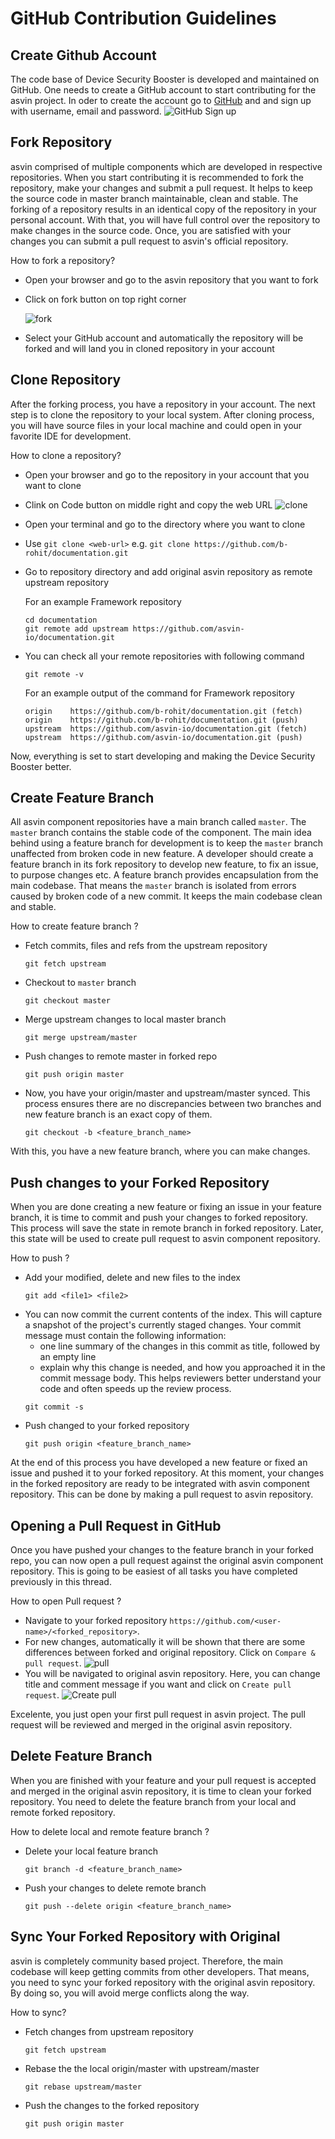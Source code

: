 # GitHub Contribution Guidelines

## Create Github Account

The code base of Device Security Booster is developed and maintained on GitHub. One needs to create a GitHub account to start contributing for the asvin project. In oder to create the account go to [GitHub](https://github.com/) and and sign up with username, email and password.
![GitHub Sign up](signup.jpg)

## Fork Repository

asvin comprised of multiple components which are developed in respective repositories. When you start contributing it is recommended to fork the repository, make your changes and submit a pull request. It helps to keep the source code in master branch maintainable, clean and stable. The forking of a repository results in an identical copy of the repository in your personal account. With that, you will have full control over the repository to make changes in the source code. Once, you are satisfied with your changes you can submit a pull request to asvin's official repository.

How to fork a repository?

- Open your browser and go to the asvin repository that you want to fork
- Click on fork button on top right corner

  ![fork](fork.jpg)

- Select your GitHub account and automatically the repository will be forked and will land you in cloned repository in your account

## Clone Repository

After the forking process, you have a repository in your account. The next step is to clone the repository to your local system. After cloning process, you will have source files in your local machine and could open in your favorite IDE for development.

How to clone a repository?

- Open your browser and go to the repository in your account that you want to clone
- Clink on Code button on middle right and copy the web URL
  ![clone](clone.jpg)
- Open your terminal and go to the directory where you want to clone
- Use `git clone <web-url>` e.g. `git clone https://github.com/b-rohit/documentation.git`
- Go to repository directory and add original asvin repository as remote upstream repository

  For an example Framework repository

  ```
  cd documentation
  git remote add upstream https://github.com/asvin-io/documentation.git
  ```

- You can check all your remote repositories with following command

  ```
  git remote -v
  ```

  For an example output of the command for Framework repository

  ```
  origin	https://github.com/b-rohit/documentation.git (fetch)
  origin	https://github.com/b-rohit/documentation.git (push)
  upstream	https://github.com/asvin-io/documentation.git (fetch)
  upstream	https://github.com/asvin-io/documentation.git (push)

  ```

Now, everything is set to start developing and making the Device Security Booster better.

## Create Feature Branch

All asvin component repositories have a main branch called `master`. The `master` branch contains the stable code of the component. The main idea behind using a feature branch for development is to keep the `master` branch unaffected from broken code in new feature. A developer should create a feature branch in its fork repository to develop new feature, to fix an issue, to purpose changes etc. A feature branch provides encapsulation from the main codebase. That means the `master` branch is isolated from errors caused by broken code of a new commit. It keeps the main codebase clean and stable.

How to create feature branch ?

- Fetch commits, files and refs from the upstream repository
  ```
  git fetch upstream
  ```
- Checkout to `master` branch
  ```
  git checkout master
  ```
- Merge upstream changes to local master branch
  ```
  git merge upstream/master
  ```
- Push changes to remote master in forked repo
  ```
  git push origin master
  ```
- Now, you have your origin/master and upstream/master synced. This process ensures there are no discrepancies between two branches and new feature branch is an exact copy of them.
  ```
  git checkout -b <feature_branch_name>
  ```

With this, you have a new feature branch, where you can make changes.

## Push changes to your Forked Repository

When you are done creating a new feature or fixing an issue in your feature branch, it is time to commit and push your changes to forked repository. This process will save the state in remote branch in forked repository. Later, this state will be used to create pull request to asvin component repository.

How to push ?

- Add your modified, delete and new files to the index
  ```
  git add <file1> <file2>
  ```
- You can now commit the current contents of the index. This will capture a snapshot of the project's currently staged changes. Your commit message must contain the following information:
  - one line summary of the changes in this commit as title, followed by an empty line
  - explain why this change is needed, and how you approached it in the commit message body. This helps reviewers better understand your code and often speeds up the review process.
  ```
  git commit -s
  ```
- Push changed to your forked repository
  ```
  git push origin <feature_branch_name>
  ```

At the end of this process you have developed a new feature or fixed an issue and pushed it to your forked repository. At this moment, your changes in the forked repository are ready to be integrated with asvin component repository. This can be done by making a pull request to asvin repository.

## Opening a Pull Request in GitHub

Once you have pushed your changes to the feature branch in your forked repo, you can now open a pull request against the original asvin component repository. This is going to be easiest of all tasks you have completed previously in this thread.

How to open Pull request ?

- Navigate to your forked repository `https://github.com/<user-name>/<forked_repository>`.
- For new changes, automatically it will be shown that there are some differences between forked and original repository. Click on `Compare & pull request`.
  ![pull](pull.jpg)
- You will be navigated to original asvin repository. Here, you can change title and comment message if you want and click on `Create pull request`.
  ![Create pull](open-pull.jpg)

Excelente, you just open your first pull request in asvin project. The pull request will be reviewed and merged in the original asvin repository.

## Delete Feature Branch

When you are finished with your feature and your pull request is accepted and merged in the original asvin repository, it is time to clean your forked repository. You need to delete the feature branch from your local and remote forked repository.

How to delete local and remote feature branch ?

- Delete your local feature branch

  ```
  git branch -d <feature_branch_name>
  ```

- Push your changes to delete remote branch

  ```
  git push --delete origin <feature_branch_name>
  ```

## Sync Your Forked Repository with Original

asvin is completely community based project. Therefore, the main codebase will keep getting commits from other developers. That means, you need to sync your forked repository with the original asvin repository. By doing so, you will avoid merge conflicts along the way.

How to sync?

- Fetch changes from upstream repository
  ```
  git fetch upstream
  ```
- Rebase the the local origin/master with upstream/master
  ```
  git rebase upstream/master
  ```
- Push the changes to the forked repository
  ```
  git push origin master
  ```

